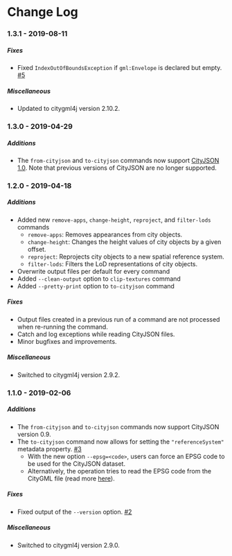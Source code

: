 Change Log
==========

### 1.3.1 - 2019-08-11

##### Fixes
* Fixed `IndexOutOfBoundsException` if `gml:Envelope` is declared but empty. [#5](https://github.com/citygml4j/citygml-tools/issues/5)

##### Miscellaneous
* Updated to citygml4j version 2.10.2.

### 1.3.0 - 2019-04-29

##### Additions
* The `from-cityjson` and `to-cityjson` commands now support [CityJSON 1.0](https://www.cityjson.org/specs/1.0.0/). Note that previous versions of CityJSON are no longer supported.

### 1.2.0 - 2019-04-18

##### Additions
* Added new `remove-apps`, `change-height`, `reproject`, and `filter-lods` commands
  * `remove-apps`: Removes appearances from city objects.
  * `change-height`: Changes the height values of city objects by a given offset.
  * `reproject`: Reprojects city objects to a new spatial reference system.
  * `filter-lods`: Filters the LoD representations of city objects.
* Overwrite output files per default for every command
* Added `--clean-output` option to `clip-textures` command
* Added `--pretty-print` option to `to-cityjson` command

##### Fixes
* Output files created in a previous run of a command are not processed when re-running the command.
* Catch and log exceptions while reading CityJSON files.
* Minor bugfixes and improvements.

##### Miscellaneous
* Switched to citygml4j version 2.9.2.

### 1.1.0 - 2019-02-06

##### Additions
* The `from-cityjson` and `to-cityjson` commands now support CityJSON version 0.9.
* The `to-cityjson` command now allows for setting the `"referenceSystem"` metadata property. [#3](https://github.com/citygml4j/citygml-tools/issues/3)
  * With the new option `--epsg=<code>`, users can force an EPSG code to be used for the CityJSON dataset.
  * Alternatively, the operation tries to read the EPSG code from the CityGML file (read more [here](https://github.com/citygml4j/citygml-tools/issues/3)).

##### Fixes
* Fixed output of the `--version` option. [#2](https://github.com/citygml4j/citygml-tools/issues/2)

##### Miscellaneous
* Switched to citygml4j version 2.9.0.
